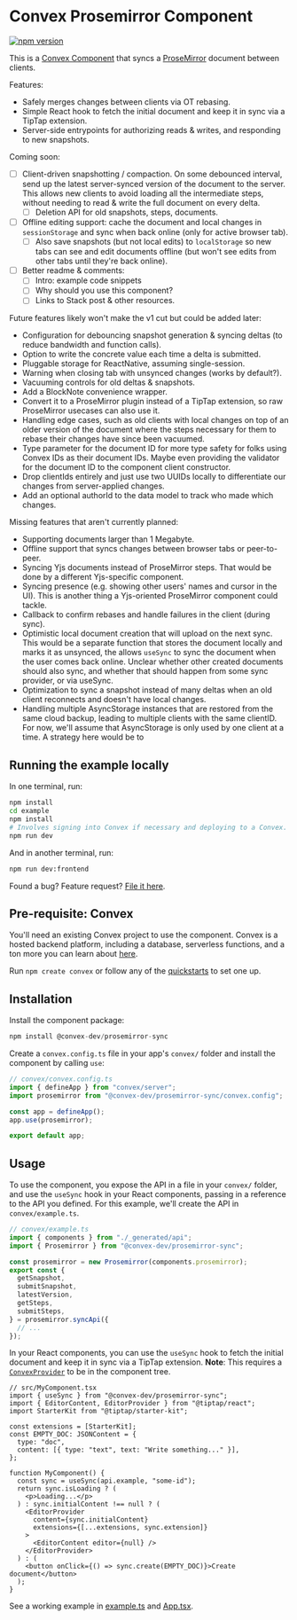 # Convex Prosemirror Component

[![npm version](https://badge.fury.io/js/@convex-dev%2Fprosemirror-sync.svg)](https://badge.fury.io/js/@convex-dev%2Fprosemirror-sync)

This is a [Convex Component](https://convex.dev/components) that syncs a
[ProseMirror](https://prosemirror.net/) document between clients.

Features:

- Safely merges changes between clients via OT rebasing.
- Simple React hook to fetch the initial document and keep it in sync via a
  TipTap extension.
- Server-side entrypoints for authorizing reads & writes, and responding to
  new snapshots.

Coming soon:

- [ ] Client-driven snapshotting / compaction. On some debounced interval, send
      up the latest server-synced version of the document to the server. This
      allows new clients to avoid loading all the intermediate steps, without
      needing to read & write the full document on every delta.
  - [ ] Deletion API for old snapshots, steps, documents.
- [ ] Offline editing support: cache the document and local changes in
      `sessionStorage` and sync when back online (only for active browser tab).
  - [ ] Also save snapshots (but not local edits) to `localStorage` so new tabs
        can see and edit documents offline (but won't see edits from other tabs
        until they're back online).
- [ ] Better readme & comments:
  - [ ] Intro: example code snippets
  - [ ] Why should you use this component?
  - [ ] Links to Stack post & other resources.

Future features likely won't make the v1 cut but could be added later:

- Configuration for debouncing snapshot generation & syncing deltas (to reduce
  bandwidth and function calls).
- Option to write the concrete value each time a delta is submitted.
- Pluggable storage for ReactNative, assuming single-session.
- Warning when closing tab with unsynced changes (works by default?).
- Vacuuming controls for old deltas & snapshots.
- Add a BlockNote convenience wrapper.
- Convert it to a ProseMirror plugin instead of a TipTap extension, so raw
  ProseMirror usecases can also use it.
- Handling edge cases, such as old clients with local changes on top of an older
  version of the document where the steps necessary for them to rebase their
  changes have since been vacuumed.
- Type parameter for the document ID for more type safety for folks using Convex
  IDs as their document IDs. Maybe even providing the validator for the document
  ID to the component client constructor.
- Drop clientIds entirely and just use two UUIDs locally to differentiate our
  changes from server-applied changes.
- Add an optional authorId to the data model to track who made which changes.

Missing features that aren't currently planned:

- Supporting documents larger than 1 Megabyte.
- Offline support that syncs changes between browser tabs or peer-to-peer.
- Syncing Yjs documents instead of ProseMirror steps. That would be done by a
  different Yjs-specific component.
- Syncing presence (e.g. showing other users' names and cursor in the UI). This
  is another thing a Yjs-oriented ProseMirror component could tackle.
- Callback to confirm rebases and handle failures in the client (during sync).
- Optimistic local document creation that will upload on the next sync.
  This would be a separate function that stores the document locally and marks
  it as unsynced, the allows `useSync` to sync the document when the user
  comes back online. Unclear whether other created documents should also sync,
  and whether that should happen from some sync provider, or via useSync.
- Optimization to sync a snapshot instead of many deltas when an old client
  reconnects and doesn't have local changes.
- Handling multiple AsyncStorage instances that are restored from the same
  cloud backup, leading to multiple clients with the same clientID. For now,
  we'll assume that AsyncStorage is only used by one client at a time.
  A strategy here would be to

## Running the example locally

In one terminal, run:

```sh
npm install
cd example
npm install
# Involves signing into Convex if necessary and deploying to a Convex.
npm run dev
```

And in another terminal, run:

```sh
npm run dev:frontend
```

<!-- START: Include on https://convex.dev/components -->

Found a bug? Feature request? [File it here](https://github.com/get-convex/prosemirror-sync/issues).

## Pre-requisite: Convex

You'll need an existing Convex project to use the component.
Convex is a hosted backend platform, including a database, serverless functions,
and a ton more you can learn about [here](https://docs.convex.dev/get-started).

Run `npm create convex` or follow any of the [quickstarts](https://docs.convex.dev/home) to set one up.

## Installation

Install the component package:

```ts
npm install @convex-dev/prosemirror-sync
```

Create a `convex.config.ts` file in your app's `convex/` folder and install the component by calling `use`:

```ts
// convex/convex.config.ts
import { defineApp } from "convex/server";
import prosemirror from "@convex-dev/prosemirror-sync/convex.config";

const app = defineApp();
app.use(prosemirror);

export default app;
```

## Usage

To use the component, you expose the API in a file in your `convex/` folder,
and use the `useSync` hook in your React components, passing in a reference
to the API you defined.
For this example, we'll create the API in `convex/example.ts`.

```ts
// convex/example.ts
import { components } from "./_generated/api";
import { Prosemirror } from "@convex-dev/prosemirror-sync";

const prosemirror = new Prosemirror(components.prosemirror);
export const {
  getSnapshot,
  submitSnapshot,
  latestVersion,
  getSteps,
  submitSteps,
} = prosemirror.syncApi({
  // ...
});
```

In your React components, you can use the `useSync` hook to fetch the initial
document and keep it in sync via a TipTap extension.
**Note**: This requires a [`ConvexProvider`](https://docs.convex.dev/quickstart/react#:~:text=Connect%20the%20app%20to%20your%20backend)
to be in the component tree.

```tsx
// src/MyComponent.tsx
import { useSync } from "@convex-dev/prosemirror-sync";
import { EditorContent, EditorProvider } from "@tiptap/react";
import StarterKit from "@tiptap/starter-kit";

const extensions = [StarterKit];
const EMPTY_DOC: JSONContent = {
  type: "doc",
  content: [{ type: "text", text: "Write something..." }],
};

function MyComponent() {
  const sync = useSync(api.example, "some-id");
  return sync.isLoading ? (
    <p>Loading...</p>
  ) : sync.initialContent !== null ? (
    <EditorProvider
      content={sync.initialContent}
      extensions={[...extensions, sync.extension]}
    >
      <EditorContent editor={null} />
    </EditorProvider>
  ) : (
    <button onClick={() => sync.create(EMPTY_DOC)}>Create document</button>
  );
}
```

See a working example in [example.ts](./example/convex/example.ts) and
[App.tsx](./example/src/App.tsx).

<!-- END: Include on https://convex.dev/components -->
